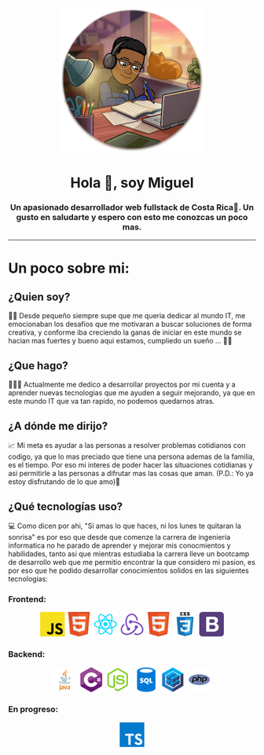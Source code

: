 
 <div id="header" align="center">
        <img src="./img/studying.png" alt="" width="300">
        <h1>Hola 👋, soy Miguel</h1>
        <h3>
           Un apasionado desarrollador web fullstack de Costa Rica🌅. Un gusto en saludarte y espero con esto me conozcas un poco mas.
        </h3>
</div>

---

# Un poco sobre mi:
## ¿Quien soy?
🧒🏾 Desde pequeño siempre supe que me queria dedicar al mundo IT, me emocionaban los desafíos que me motivaran a buscar soluciones de forma creativa, y conforme iba creciendo la ganas de iniciar en este mundo se hacian mas fuertes y bueno aqui estamos, cumpliedo un sueño ... 🙌🏾

## ¿Que hago?
🧑🏾‍💻 Actualmente me dedico a desarrollar proyectos por mi cuenta y a aprender nuevas tecnologias que me ayuden a seguir mejorando, ya que en este mundo IT que va tan rapido, no podemos quedarnos atras.

## ¿A dónde me dirijo?
📈 Mi meta es ayudar a las personas a resolver problemas cotidianos con codigo, ya que lo mas preciado que tiene una persona ademas de la familia, es el tiempo. Por eso mi interes de poder hacer las situaciones cotidianas y asi permitirle a las personas a difrutar mas las cosas que aman. (P.D.: Yo ya estoy disfrutando de lo que amo)🌟

## ¿Qué tecnologías uso?
💻 Como dicen por ahi, "Si amas lo que haces, ni los lunes te quitaran la sonrisa" es por eso que desde que comenze la carrera de ingeniería informatica no he parado de aprender y mejorar mis conocmientos y habilidades, tanto asi que mientras estudiaba la carrera lleve un bootcamp de desarrollo web que me permitio encontrar la que considero mi pasion, es por eso que he podido desarrollar conocimientos solidos en las siguientes tecnologias:
### Frontend:
<div id="header" align="center">
    <img src="./img/brands/Backend/logo1.png" title="javascript iconos" alt="" width="50">
    <img src="./img/brands/frontend/logo3.png" title="javascript iconos" alt="" width="50">
    <img src="./img/brands/frontend/logo1.png" title="javascript iconos" alt="" width="50">
    <img src="./img/brands/frontend/logo2.png" title="javascript iconos" alt="" width="50">
    <img src="./img/brands/frontend/logo3.png" title="javascript iconos" alt="" width="50">
    <img src="./img/brands/frontend/logo4.png" title="javascript iconos" alt="" width="50">
    <img src="./img/brands/frontend/logo5.png" title="javascript iconos" alt="" width="50">   
</div>

### Backend:
<div id="header" align="center">
    <img src="./img/brands/Backend/logo2.png" title="javascript iconos" alt="" width="50">
    <img src="./img/brands/Backend/logo3.png" title="javascript iconos" alt="" width="50">
    <img src="./img/brands/Backend/logo4.png" title="javascript iconos" alt="" width="50">
    <img src="https://ih1.redbubble.net/image.438908244.6144/st,small,507x507-pad,600x600,f8f8f8.u2.jpg" title="javascript iconos" alt="" width="50">
    <img src="./img/brands/Backend/logo6.png" title="javascript iconos" alt="" width="50">
    <img src="./img/brands/Backend/logo7.png" title="javascript iconos" alt="" width="50">
    <img src="./img/brands/Backend/logo8.png" title="javascript iconos" alt="" width="50">   
</div>

### En progreso:
<div id="header" align="center">
    <img src="./img/brands/Backend/logotype.png" title="javascript iconos" alt="" width="50"> 
</div>
